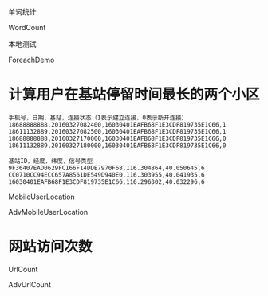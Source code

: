 

单词统计

WordCount

本地测试

ForeachDemo


# 计算用户在基站停留时间最长的两个小区
```
手机号，日期，基站，连接状态（1表示建立连接，0表示断开连接）
18688888888,20160327082400,16030401EAFB68F1E3CDF819735E1C66,1
18611132889,20160327082500,16030401EAFB68F1E3CDF819735E1C66,1
18688888888,20160327170000,16030401EAFB68F1E3CDF819735E1C66,0
18611132889,20160327180000,16030401EAFB68F1E3CDF819735E1C66,0
```

```
基站ID，经度，纬度，信号类型
9F36407EAD0629FC166F14DDE7970F68,116.304864,40.050645,6
CC0710CC94ECC657A8561DE549D940E0,116.303955,40.041935,6
16030401EAFB68F1E3CDF819735E1C66,116.296302,40.032296,6
```

MobileUserLocation

AdvMobileUserLocation


# 网站访问次数

UrlCount

AdvUrlCount











